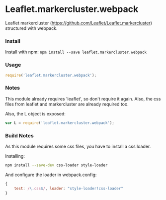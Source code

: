 Leaflet.markercluster.webpack
=====================

Leaflet markercluster (https://github.com/Leaflet/Leaflet.markercluster) structured with webpack.

### Install

Install with npm: `npm install --save leaflet.markercluster.webpack`

### Usage

```javascript
require('leaflet.markercluster.webpack');
```

### Notes
This module already requires 'leaflet', so don't require it again.
Also, the css files from leaflet and markercluster are already required too. 

Also, the L object is exposed:

```javascript
var L = require('leaflet.markercluster.webpack');
```
### Build Notes
As this module requires some css files, you have to install a css loader.

Installing:
```bash
npm install --save-dev css-loader style-loader  
```

And configure the loader in webpack.config:
```javascript
{ 
    test: /\.css$/, loader: "style-loader!css-loader" 
}
```